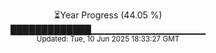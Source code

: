 <p align="center">
⏳Year Progress (44.05 %) <br>
█████████████▁▁▁▁▁▁▁▁▁▁▁▁▁▁▁▁▁ <br>
<sub>Updated: Tue, 10 Jun 2025 18:33:27 GMT</sub>
</p>

